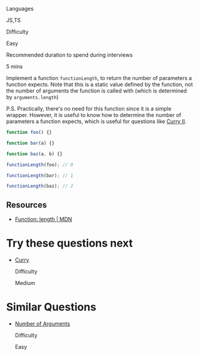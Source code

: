

Languages

JS,TS

Difficulty

Easy

Recommended duration to spend during interviews

5 mins

Implement a function `functionLength`, to return the number of parameters a function expects. Note that this is a static value defined by the function, not the number of arguments the function is called with (which is determined by `arguments.length`)

P.S. Practically, there's no need for this function since it is a simple wrapper. However, it is useful to know how to determine the number of parameters a function expects, which is useful for questions like [Curry II](https://www.greatfrontend.com/questions/javascript/curry-ii).

```js
function foo() {}

function bar(a) {}

function baz(a, b) {}

functionLength(foo); // 0

functionLength(bar); // 1

functionLength(baz); // 2
```

## Resources

- [Function: length | MDN](https://developer.mozilla.org/en-US/docs/Web/JavaScript/Reference/Global_Objects/Function/length)

# Try these questions next

- [Curry](https://www.greatfrontend.com/questions/javascript/curry)
    
    Difficulty
    
    Medium
    

# Similar Questions

- [Number of Arguments](https://www.greatfrontend.com/questions/javascript/number-of-arguments)
    
    Difficulty
    
    Easy